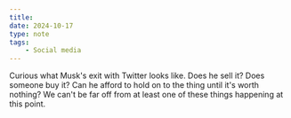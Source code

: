 ```yaml
---
title:
date: 2024-10-17
type: note
tags:
    - Social media
---
```


Curious what Musk's exit with Twitter looks like. Does he sell it? Does someone buy it? Can he afford to hold on to the thing until it's worth nothing? We can't be far off from at least one of these things happening at this point.
